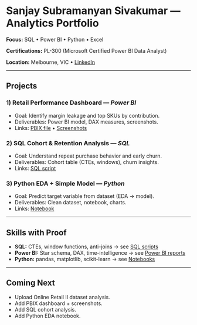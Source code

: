# Sanjay Subramanyan Sivakumar — Analytics Portfolio

**Focus:** SQL • Power BI • Python • Excel 

**Certifications:** PL-300 (Microsoft Certified Power BI Data Analyst) 

**Location:** Melbourne, VIC • [LinkedIn](http://www.linkedin.com/in/sanjayssivakumar)

---

## Projects

### 1) Retail Performance Dashboard — *Power BI*
- Goal: Identify margin leakage and top SKUs by contribution.
- Deliverables: Power BI model, DAX measures, screenshots.
- Links: [PBIX file](powerbi/) • [Screenshots](powerbi/)

### 2) SQL Cohort & Retention Analysis — *SQL*
- Goal: Understand repeat purchase behavior and early churn.
- Deliverables: Cohort table (CTEs, windows), churn insights.
- Links: [SQL script](sql/)

### 3) Python EDA + Simple Model — *Python*
- Goal: Predict target variable from dataset (EDA → model).
- Deliverables: Clean dataset, notebook, charts.
- Links: [Notebook](python/)

---

## Skills with Proof
- **SQL:** CTEs, window functions, anti-joins → see [SQL scripts](sql/)
- **Power BI:** Star schema, DAX, time-intelligence → see [Power BI reports](powerbi/)
- **Python:** pandas, matplotlib, scikit-learn → see [Notebooks](python/)

---

## Coming Next
- Upload Online Retail II dataset analysis.
- Add PBIX dashboard + screenshots.
- Add SQL cohort analysis.
- Add Python EDA notebook.
